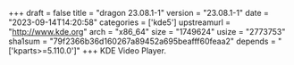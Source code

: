 +++
draft = false
title = "dragon 23.08.1-1"
version = "23.08.1-1"
date = "2023-09-14T14:20:58"
categories = ['kde5']
upstreamurl = "http://www.kde.org"
arch = "x86_64"
size = "1749624"
usize = "2773753"
sha1sum = "79f2366b36d160267a89452a695beafff60feaa2"
depends = "['kparts>=5.110.0']"
+++
KDE Video Player.